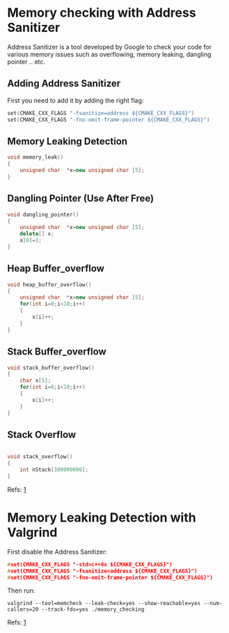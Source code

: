 # Memory checking with Address Sanitizer

Address Sanitizer is a tool developed by Google to check your code for various memory issues such as overflowing, memory leaking, dangling pointer .. etc.

## Adding Address Sanitizer
First you need to add it by adding the right flag:
```cpp
set(CMAKE_CXX_FLAGS "-fsanitize=address ${CMAKE_CXX_FLAGS}")
set(CMAKE_CXX_FLAGS "-fno-omit-frame-pointer ${CMAKE_CXX_FLAGS}")
```
## Memory Leaking Detection


```cpp
void memory_leak()
{
    unsigned char  *x=new unsigned char [5];
}
```


## Dangling Pointer (Use After Free)

```cpp
void dangling_pointer()
{
    unsigned char  *x=new unsigned char [5];
    delete[] x;
    x[0]=1;
}
```


## Heap Buffer_overflow


```cpp
void heap_buffer_overflow()
{
    unsigned char  *x=new unsigned char [5];
    for(int i=0;i<10;i++)
    {
        x[i]++;
    }
}
```
## Stack Buffer_overflow

```cpp
void stack_buffer_overflow()
{
    char x[5];
    for(int i=0;i<10;i++)
    {
        x[i]++;
    }
}
```

## Stack Overflow
```cpp

void stack_overflow()
{
    int nStack[100000000];
}
```


Refs: [1](https://github.com/google/sanitizers/wiki/AddressSanitizer)
# Memory Leaking Detection with Valgrind

First disable the Address Sanitizer:
```cpp
#set(CMAKE_CXX_FLAGS "-std=c++0x ${CMAKE_CXX_FLAGS}")
#set(CMAKE_CXX_FLAGS "-fsanitize=address ${CMAKE_CXX_FLAGS}")
#set(CMAKE_CXX_FLAGS "-fno-omit-frame-pointer ${CMAKE_CXX_FLAGS}")
```
Then run:

`valgrind --tool=memcheck --leak-check=yes --show-reachable=yes --num-callers=20 --track-fds=yes ./memory_checking`


Refs: [1](https://valgrind.org/docs/manual/mc-manual.html)
